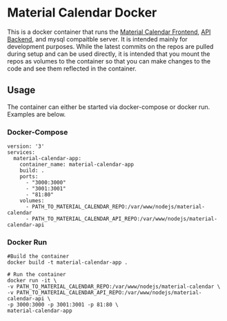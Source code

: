 # Material Calendar Docker
This is a docker container that runs the [Material Calendar Frontend](https://github.com/dwmorrin/material-calendar), [API Backend](https://github.com/dwmorrin/material-calendar-api), and mysql compaitble server. It is intended mainly for development purposes. While the latest commits on the repos are pulled during setup and can be used directly, it is intended that you mount the repos as volumes to the container so that you can make changes to the code and see them reflected in the container.

## Usage
The container can either be started via docker-compose or docker run. Examples are below.
### Docker-Compose
```
version: '3'
services:
  material-calendar-app:
    container_name: material-calendar-app
    build: .
    ports:
      - "3000:3000"
      - "3001:3001"
      - "81:80"
    volumes:
      - PATH_TO_MATERIAL_CALENDAR_REPO:/var/www/nodejs/material-calendar
      - PATH_TO_MATERIAL_CALENDAR_API_REPO:/var/www/nodejs/material-calendar-api
```
### Docker Run
```
#Build the container
docker build -t material-calendar-app .

# Run the container
docker run -it \
-v PATH_TO_MATERIAL_CALENDAR_REPO:/var/www/nodejs/material-calendar \
-v PATH_TO_MATERIAL_CALENDAR_API_REPO:/var/www/nodejs/material-calendar-api \
-p 3000:3000 -p 3001:3001 -p 81:80 \
material-calendar-app
```
